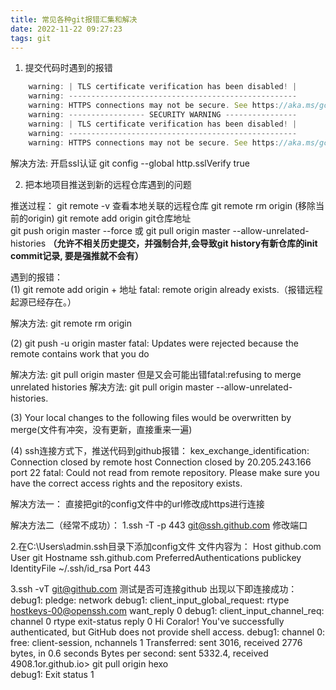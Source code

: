 ```yaml
---
title: 常见各种git报错汇集和解决
date: 2022-11-22 09:27:23
tags: git
---
```


1. 提交代码时遇到的报错
```js
    warning: | TLS certificate verification has been disabled! |
    warning: ---------------------------------------------------
    warning: HTTPS connections may not be secure. See https://aka.ms/gcmcore-tlsverify for more information.
    warning: ----------------- SECURITY WARNING ----------------
    warning: | TLS certificate verification has been disabled! |
    warning: ---------------------------------------------------
    warning: HTTPS connections may not be secure. See https://aka.ms/gcmcore-tlsverify for more information.
```

解决方法:  开启ssl认证
git config --global http.sslVerify true

2. 把本地项目推送到新的远程仓库遇到的问题
   
推送过程：
git remote -v 查看本地关联的远程仓库
git remote rm origin  (移除当前的origin)
git remote add origin git仓库地址  
git push origin master --force 或 git pull origin master --allow-unrelated-histories 
**（允许不相关历史提交，并强制合并,会导致git history有新仓库的init commit记录, 要是强推就不会有）** 

遇到的报错：   
(1) git remote add origin + 地址
fatal: remote origin already exists.（报错远程起源已经存在。）

解决方法:  git remote rm origin

(2) git push -u origin master
fatal: Updates were rejected because the remote contains work that you do

解决方法: git pull origin master
但是又会可能出错fatal:refusing to merge unrelated histories
解决方法: git pull origin master --allow-unrelated-histories.

(3) Your local changes to the following files would be overwritten by merge(文件有冲突，没有更新，直接重来一遍)

(4) ssh连接方式下，推送代码到github报错：
kex_exchange_identification: Connection closed by remote host
Connection closed by 20.205.243.166 port 22
fatal: Could not read from remote repository.
Please make sure you have the correct access rights
and the repository exists.

解决方法一：
直接把git的config文件中的url修改成https进行连接

解决方法二（经常不成功）：
1.ssh -T -p 443 git@ssh.github.com 修改端口

2.在C:\Users\admin\.ssh目录下添加config文件
文件内容为： 
Host github.com
User git
Hostname ssh.github.com
PreferredAuthentications publickey
IdentityFile ~/.ssh/id_rsa
Port 443

3.ssh -vT git@github.com 测试是否可连接github
出现以下即连接成功：
debug1: pledge: network
debug1: client_input_global_request: rtype hostkeys-00@openssh.com want_reply 0
debug1: client_input_channel_req: channel 0 rtype exit-status reply 0
Hi Coralor! You've successfully authenticated, but GitHub does not provide shell access.
debug1: channel 0: free: client-session, nchannels 1
Transferred: sent 3016, received 2776 bytes, in 0.6 seconds
Bytes per second: sent 5332.4, received 4908.1or.github.io> git pull origin hexo  
debug1: Exit status 1

